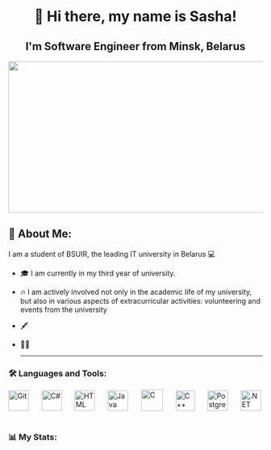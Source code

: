 <div align="center">
<h1>💙 Hi there, my name is Sasha!</h1>
<h2>I'm Software Engineer from Minsk, Belarus</h2>
</div>
<div align="center">
  <img src= "https://media2.giphy.com/media/v1.Y2lkPTc5MGI3NjExaGFjMzk5dHhzdHd4ZmJyeTJpdmR5ZGF4bWlmNHA3dWJqNzBhaW12cSZlcD12MV9pbnRlcm5hbF9naWZfYnlfaWQmY3Q9Zw/LMcB8XospGZO8UQq87/giphy.gif" width="600" height="300"/>
</div>
<h2>🌠 About Me:</h2>
I am a student of BSUIR, the leading IT university in Belarus 💻

- 🎓 I am currently in my third year of university.

- 🔥 I am actively involved not only in the academic life of my university, but also in various aspects of extracurricular activities: volunteering and events from the university

- 🖋️
  
- 🎠🌠
  
  ---

### 🛠️ Languages and Tools:
<div style="display: flex; justify-content: space-between; align-items: center;">
  <a href="https://git-scm.com/" target="_blank" rel="noreferrer">
    <img align="left" src="https://raw.githubusercontent.com/danielcranney/readme-generator/main/public/icons/skills/git-colored.svg" width="40" height="40" alt="Git" />
  </a>
  <a href="https://docs.microsoft.com/en-us/dotnet/csharp/" target="_blank" rel="noreferrer">
    <img align="left" src="https://raw.githubusercontent.com/danielcranney/readme-generator/main/public/icons/skills/csharp-colored.svg" width="40" height="40" alt="C#" />
  </a>
  <a href="https://developer.mozilla.org/en-US/docs/Glossary/HTML" target="_blank" rel="noreferrer">
    <img align="left" src="https://raw.githubusercontent.com/danielcranney/readme-generator/main/public/icons/skills/html5-colored.svg" width="40" height="40" alt="HTML" />
  </a>
  <a href="https://www.oracle.com/java/" target="_blank" rel="noreferrer">
    <img align="left" src="https://raw.githubusercontent.com/danielcranney/readme-generator/main/public/icons/skills/java-colored.svg" width="40" height="40" alt="Java" />
  </a>
  <a href="https://en.wikipedia.org/wiki/C_(programming_language)" target="_blank" rel="noreferrer">
    <img align="left" src="https://img.icons8.com/color/48/000000/c-programming.png" width="43" height="43" alt="C" />
  </a>
  <a href="https://isocpp.org/" target="_blank" rel="noreferrer">
    <img align="left" src="https://raw.githubusercontent.com/isocpp/logos/master/cpp_logo.png" width="38" height="40" alt="C++" />
  </a>
  <a href="https://www.postgresql.org/" target="_blank" rel="noreferrer">
    <img align="left" src="https://raw.githubusercontent.com/danielcranney/readme-generator/main/public/icons/skills/postgresql-colored.svg" width="40" height="40" alt="PostgreSQL" />
  </a>
  <a href="https://dotnet.microsoft.com/en-us/" target="_blank" rel="noreferrer">
    <img align="left" src="https://raw.githubusercontent.com/danielcranney/readme-generator/main/public/icons/skills/dot-net-colored.svg" width="40" height="40" alt=".NET" />
  </a>
</div>

<br/>

### 📊 My Stats:
<div id="stat" align="center">
    <img src="https://github-profile-summary-cards.vercel.app/api/cards/most-commit-language?username=AleksMind&theme=city_lights" alt=""/>
    <img src="https://github-profile-summary-cards.vercel.app/api/cards/stats?username=AleksMind&theme=city_lights" alt=""/>
</div>

